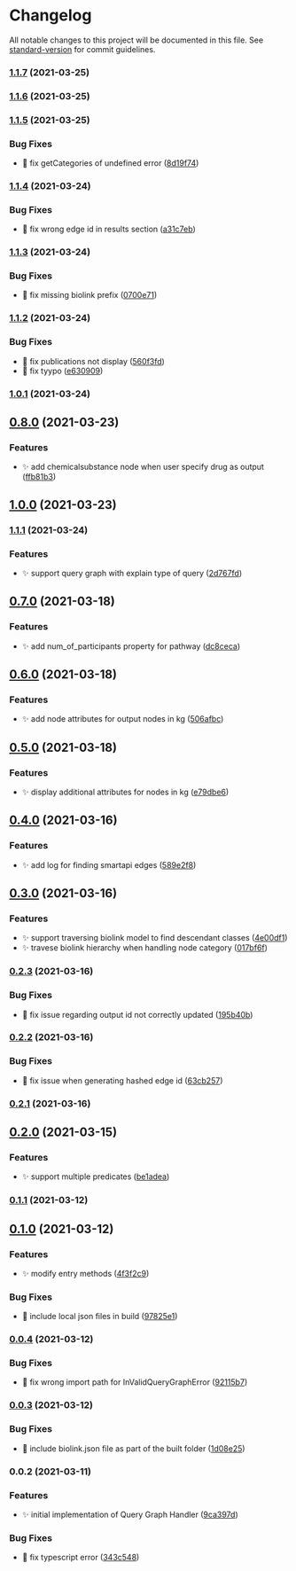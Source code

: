 # Changelog

All notable changes to this project will be documented in this file. See [standard-version](https://github.com/conventional-changelog/standard-version) for commit guidelines.

### [1.1.7](https://github.com/kevinxin90/bte_trapi_query_graph_handler/compare/v1.1.6...v1.1.7) (2021-03-25)

### [1.1.6](https://github.com/kevinxin90/bte_trapi_query_graph_handler/compare/v1.1.5...v1.1.6) (2021-03-25)

### [1.1.5](https://github.com/kevinxin90/bte_trapi_query_graph_handler/compare/v1.1.4...v1.1.5) (2021-03-25)


### Bug Fixes

* :bug: fix getCategories of undefined error ([8d19f74](https://github.com/kevinxin90/bte_trapi_query_graph_handler/commit/8d19f74f371d8a04dd78de18b95c7b40623e647c))

### [1.1.4](https://github.com/kevinxin90/bte_trapi_query_graph_handler/compare/v1.1.3...v1.1.4) (2021-03-24)


### Bug Fixes

* :bug: fix wrong edge id in results section ([a31c7eb](https://github.com/kevinxin90/bte_trapi_query_graph_handler/commit/a31c7eb62005663940558d3be2d854f7debc8f67))

### [1.1.3](https://github.com/kevinxin90/bte_trapi_query_graph_handler/compare/v1.1.2...v1.1.3) (2021-03-24)


### Bug Fixes

* :bug: fix missing biolink prefix ([0700e71](https://github.com/kevinxin90/bte_trapi_query_graph_handler/commit/0700e7149f1c9d3a25b7db67dd46d8c9e7d66f2c))

### [1.1.2](https://github.com/kevinxin90/bte_trapi_query_graph_handler/compare/v1.1.1...v1.1.2) (2021-03-24)


### Bug Fixes

* :bug: fix publications not display ([560f3fd](https://github.com/kevinxin90/bte_trapi_query_graph_handler/commit/560f3fd5cd9759418de3b06b8b6a728c85984cb7))
* :bug: fix tyypo ([e630909](https://github.com/kevinxin90/bte_trapi_query_graph_handler/commit/e6309090c6ec432b0af537d8b3471daa21512698))

### [1.0.1](https://github.com/kevinxin90/bte_trapi_query_graph_handler/compare/v0.8.0...v1.0.1) (2021-03-24)

## [0.8.0](https://github.com/kevinxin90/bte_trapi_query_graph_handler/compare/v1.0.0...v0.8.0) (2021-03-23)


### Features

* :sparkles: add chemicalsubstance node when user specify drug as output ([ffb81b3](https://github.com/kevinxin90/bte_trapi_query_graph_handler/commit/ffb81b3f9397bd325ca38f3242f5cd110c03b288))

## [1.0.0](https://github.com/kevinxin90/bte_trapi_query_graph_handler/compare/v0.7.0...v1.0.0) (2021-03-23)

### [1.1.1](https://github.com/kevinxin90/bte_trapi_query_graph_handler/compare/v0.7.0...v1.1.1) (2021-03-24)


### Features

* :sparkles: support query graph with explain type of query ([2d767fd](https://github.com/kevinxin90/bte_trapi_query_graph_handler/commit/2d767fd67d04c8956e3d55c2438def12b79ec104))


## [0.7.0](https://github.com/kevinxin90/bte_trapi_query_graph_handler/compare/v0.6.0...v0.7.0) (2021-03-18)


### Features

* :sparkles: add num_of_participants property for pathway ([dc8ceca](https://github.com/kevinxin90/bte_trapi_query_graph_handler/commit/dc8cecaddcf04a2803189d6ebe7822dabbec36ad))

## [0.6.0](https://github.com/kevinxin90/bte_trapi_query_graph_handler/compare/v0.5.0...v0.6.0) (2021-03-18)


### Features

* :sparkles: add node attributes for output nodes in kg ([506afbc](https://github.com/kevinxin90/bte_trapi_query_graph_handler/commit/506afbc749e90c9f8eb2a47ed924f05dba45f1c7))

## [0.5.0](https://github.com/kevinxin90/bte_trapi_query_graph_handler/compare/v0.4.0...v0.5.0) (2021-03-18)


### Features

* :sparkles: display additional attributes for nodes in kg ([e79dbe6](https://github.com/kevinxin90/bte_trapi_query_graph_handler/commit/e79dbe608468aadbff14be7da155e4f46a807557))

## [0.4.0](https://github.com/kevinxin90/bte_trapi_query_graph_handler/compare/v0.3.0...v0.4.0) (2021-03-16)


### Features

* :sparkles: add log for finding smartapi edges ([589e2f8](https://github.com/kevinxin90/bte_trapi_query_graph_handler/commit/589e2f895744f72daf7b6ffcfe5589cb98a89bec))

## [0.3.0](https://github.com/kevinxin90/bte_trapi_query_graph_handler/compare/v0.2.3...v0.3.0) (2021-03-16)


### Features

* :sparkles: support traversing biolink model to find descendant classes ([4e00df1](https://github.com/kevinxin90/bte_trapi_query_graph_handler/commit/4e00df17e4a6fc70be1b219eb33e4458a0c47d73))
* :sparkles: travese biolink hierarchy when handling node category ([017bf6f](https://github.com/kevinxin90/bte_trapi_query_graph_handler/commit/017bf6ffc73a737c7dca5eac5857768f7a746ae5))

### [0.2.3](https://github.com/kevinxin90/bte_trapi_query_graph_handler/compare/v0.2.2...v0.2.3) (2021-03-16)


### Bug Fixes

* :bug: fix issue regarding output id not correctly updated ([195b40b](https://github.com/kevinxin90/bte_trapi_query_graph_handler/commit/195b40b387395571f334fdd5dbd5480d8ccc4665))

### [0.2.2](https://github.com/kevinxin90/bte_trapi_query_graph_handler/compare/v0.2.1...v0.2.2) (2021-03-16)


### Bug Fixes

* :bug: fix issue when generating hashed edge id ([63cb257](https://github.com/kevinxin90/bte_trapi_query_graph_handler/commit/63cb257ec6e07e042a225bf7cd65913d76c3904d))

### [0.2.1](https://github.com/kevinxin90/bte_trapi_query_graph_handler/compare/v0.2.0...v0.2.1) (2021-03-16)

## [0.2.0](https://github.com/kevinxin90/bte_trapi_query_graph_handler/compare/v0.1.1...v0.2.0) (2021-03-15)


### Features

* :sparkles: support multiple predicates ([be1adea](https://github.com/kevinxin90/bte_trapi_query_graph_handler/commit/be1adea8c58a7c3ab15cd24771db67cb0df156a5))

### [0.1.1](https://github.com/kevinxin90/bte_trapi_query_graph_handler/compare/v0.1.0...v0.1.1) (2021-03-12)

## [0.1.0](https://github.com/kevinxin90/bte_trapi_query_graph_handler/compare/v0.0.4...v0.1.0) (2021-03-12)


### Features

* :sparkles: modify entry methods ([4f3f2c9](https://github.com/kevinxin90/bte_trapi_query_graph_handler/commit/4f3f2c9a73f648263144f7d198feddc68baa1217))


### Bug Fixes

* :bug: include local json files in build ([97825e1](https://github.com/kevinxin90/bte_trapi_query_graph_handler/commit/97825e17a96f7a1178bb5f9768b1ea5d017aa521))

### [0.0.4](https://github.com/kevinxin90/bte_trapi_query_graph_handler/compare/v0.0.3...v0.0.4) (2021-03-12)


### Bug Fixes

* :bug: fix wrong import path  for InValidQueryGraphError ([92115b7](https://github.com/kevinxin90/bte_trapi_query_graph_handler/commit/92115b7080c6fefae309d27a60291e274a9e403f))

### [0.0.3](https://github.com/kevinxin90/bte_trapi_query_graph_handler/compare/v0.0.2...v0.0.3) (2021-03-12)


### Bug Fixes

* :bug: include biolink.json file as part of the built folder ([1d08e25](https://github.com/kevinxin90/bte_trapi_query_graph_handler/commit/1d08e2554660e3cf857c26e8ef2e3d0f70800ad8))

### 0.0.2 (2021-03-11)


### Features

* :sparkles: initial implementation of Query Graph Handler ([9ca397d](https://github.com/kevinxin90/bte_trapi_query_graph_handler/commit/9ca397d99ccdcc98a0b5d6a6d20ef6765d86a9a7))


### Bug Fixes

* :bug: fix typescript error ([343c548](https://github.com/kevinxin90/bte_trapi_query_graph_handler/commit/343c5484127e242186adc3ec5f2bba10c08d0397))
